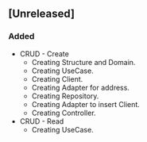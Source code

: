 ## [Unreleased]
### Added
- CRUD - Create
    - Creating Structure and Domain.
    - Creating UseCase.
    - Creating Client.
    - Creating Adapter for address.
    - Creating Repository.
    - Creating Adapter to insert Client.
    - Creating Controller.
- CRUD - Read
    - Creating UseCase.